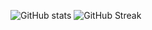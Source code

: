 ![GitHub stats](https://github-readme-stats.vercel.app/api?username=sajalT05&show_icons=true)
![GitHub Streak](https://github-readme-streak-stats.herokuapp.com/?user=sajalT05)
